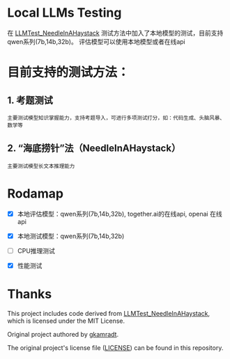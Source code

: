 #  Local LLMs Testing 

在 [LLMTest_NeedleInAHaystack](https://github.com/gkamradt/LLMTest_NeedleInAHaystack) 测试方法中加入了本地模型的测试，目前支持qwen系列(7b,14b,32b)。
评估模型可以使用本地模型或者在线api

# 目前支持的测试方法：
## 1. 考题测试
    主要测试模型知识掌握能力，支持考题导入，可进行多项测试打分，如：代码生成、头脑风暴、数学等
## 2. “海底捞针”法（NeedleInAHaystack）
    主要测试模型长文本推理能力

# Rodamap
- [x] 本地评估模型：qwen系列(7b,14b,32b), together.ai的在线api, openai 在线api
- [x] 本地测试模型：qwen系列(7b,14b,32b)
- [ ] CPU推理测试 
- [x] 性能测试 


# Thanks
This project includes code derived from [LLMTest_NeedleInAHaystack](https://github.com/gkamradt/LLMTest_NeedleInAHaystack), which is licensed under the MIT License. 

Original project authored by [gkamradt](https://github.com/gkamradt).

The original project's license file ([LICENSE](https://github.com/dff652/LLM_Test/blob/main/LICENSE.txt)) can be found in this repository.

